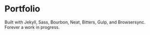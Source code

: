 # Portfolio
Built with Jekyll, Sass, Bourbon, Neat, Bitters, Gulp, and Browsersync. Forever a work in progress.
